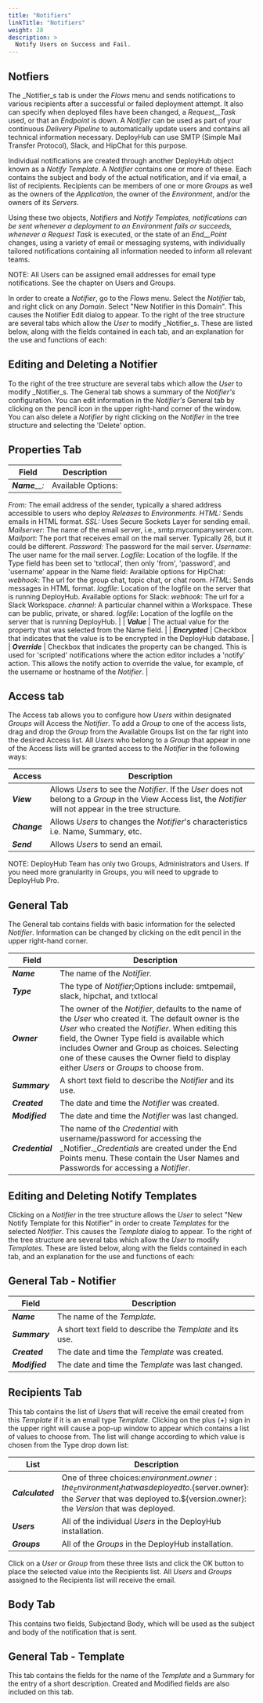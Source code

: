 ```yaml
---
title: "Notifiers"
linkTitle: "Notifiers"
weight: 28
description: >
  Notify Users on Success and Fail.
---
```


## Notfiers

The _Notifier_s tab is under the _Flows_ menu and sends notifications to various recipients after a successful or failed deployment attempt. It also can specify when deployed files have been changed, a _Request__Task_ used, or that an _Endpoint_ is down. A _Notifier_ can be used as part of your continuous _Delivery Pipeline_ to automatically update users and contains all technical information necessary. DeployHub can use SMTP (Simple Mail Transfer Protocol), Slack, and HipChat for this purpose.

Individual notifications are created through another DeployHub object known as a _Notify Template_. A _Notifier_ contains one or more of these. Each contains the subject and body of the actual notification, and if via email, a list of recipients. Recipients can be members of one or more _Groups_ as well as the owners of the _Application_, the owner of the _Environment_, and/or the owners of its _Servers_.

Using these two objects, _Notifiers_ and _Notify __Templates_, notifications can be sent whenever a deployment to an _Environment_ fails or succeeds, whenever a _Request__ Task_ is executed, or the state of an _End__Point_ changes, using a variety of email or messaging systems, with individually tailored notifications containing all information needed to inform all relevant teams.

NOTE: All Users can be assigned email addresses for email type notifications. See the chapter on Users and Groups.

In order to create a _Notifier_, go to the _Flows_ menu. Select the _Notifier_ tab, and right click on any _Domain_. Select "New Notifier in this Domain". This causes the Notifier Edit dialog to appear. To the right of the tree structure are several tabs which allow the _User_ to modify _Notifier_s. These are listed below, along with the fields contained in each tab, and an explanation for the use and functions of each:

## Editing and Deleting a Notifier

To the right of the tree structure are several tabs which allow the _User_ to modify _Notifier_s. The General tab shows a summary of the _Notifier&#39;s_ configuration. You can edit information in the _Notifier&#39;s_ General tab by clicking on the pencil icon in the upper right-hand corner of the window. You can also delete a _Notifier_ by right clicking on the _Notifier_ in the tree structure and selecting the &#39;Delete&#39; option.

## Properties Tab

| Field | Description |
| --- | --- |
| _**Name**__:_ | Available Options:
_From:_ The email address of the sender, typically a shared address accessible to users who deploy _Releases_ to _Environments._
_HTML:_ Sends emails in HTML format.
_SSL:_ Uses Secure Sockets Layer for sending email.
_Mailserver_: The name of the email server, i.e., smtp.mycompanyserver.com.
_Mailport_: The port that receives email on the mail server. Typically 26, but it could be different.
_Password:_ The password for the mail server.
_Username_: The user name for the mail server.
_Logfile_: Location of the logfile.
If the Type field has been set to &#39;txtlocal&#39;, then only &#39;from&#39;, &#39;password&#39;, and &#39;username&#39; appear in the Name field:
Available options for HipChat:
_webhook_: The url for the group chat, topic chat, or chat room.
_HTML_: Sends messages in HTML format.
_logfile_: Location of the logfile on the server that is running DeployHub.
Available options for Slack:
_webhook_: The url for a Slack Workspace.
_channel_: A particular channel within a Workspace. These can be public, private, or shared.
_logfile_: Location of the logfile on the server that is running DeployHub.
 |
| _**Value**_ | The actual value for the property that was selected from the Name field. |
| _**Encrypted**_ | Checkbox that indicates that the value is to be encrypted in the DeployHub database. |
| _**Override**_ | Checkbox that indicates the property can be changed. This is used for &#39;scripted&#39; notifications where the action editor includes a &#39;notify&#39; action. This allows the notify action to override the value, for example, of the username or hostname of the _Notifier_. |

## Access tab

The Access tab allows you to configure how _Users_ within designated _Groups_ will Access the _Notifier_. To add a _Group_ to one of the access lists, drag and drop the _Group_ from the Available Groups list on the far right into the desired Access list. All _Users_ who belong to a _Group_ that appear in one of the Access lists will be granted access to the _Notifier_ in the following ways:

| Access | Description |
| --- | --- |
| _**View**_ | Allows _Users_ to see the _Notifier_. If the _User_ does not belong to a _Group_ in the View Access list, the _Notifier_ will not appear in the tree structure. |
| _**Change**_ | Allows _Users_ to changes the _Notifier_&#39;s characteristics i.e. Name, Summary, etc. |
| _**Send**_ | Allows _Users_ to send an email. |

NOTE: DeployHub Team has only two Groups, Administrators and Users. If you need more granularity in Groups, you will need to upgrade to DeployHub Pro.

## General Tab

The General tab contains fields with basic information for the selected _Notifier_. Information can be changed by clicking on the edit pencil in the upper right-hand corner.

| Field | Description |
| --- | --- |
| _**Name**_ | The name of the _Notifier._ |
| _**Type**_ | The type of _Notifier_;Options include: smtpemail, slack, hipchat, and txtlocal |
| _**Owner**_ | The owner of the _Notifier_, defaults to the name of the _User_ who created it. The default owner is the _User_ who created the _Notifier_. When editing this field, the Owner Type field is available which includes Owner and Group as choices. Selecting one of these causes the Owner field to display either _Users_ or _Groups_ to choose from. |
| _**Summary**_ | A short text field to describe the _Notifier_ and its use. |
| _**Created**_ | The date and time the _Notifier_ was created. |
| _**Modified**_ | The date and time the _Notifier_ was last changed. |
| _**Credential**_ | The name of the _Credential_ with username/password for accessing the _Notifier.__Credentials_ are created under the End Points menu. These contain the User Names and Passwords for accessing a _Notifier_. |

## Editing and Deleting Notify Templates

Clicking on a _Notifier_ in the tree structure allows the _User_ to select "New Notify Template for this Notifier" in order to create _Templates_ for the selected _Notifier_. This causes the _Template_ dialog to appear. To the right of the tree structure are several tabs which allow the _User_ to modify _Templates_. These are listed below, along with the fields contained in each tab, and an explanation for the use and functions of each:

## General Tab - Notifier

| Field | Description |
| --- | --- |
| _**Name**_ | The name of the _Template._ |
| _**Summary**_ | A short text field to describe the _Template_ and its use. |
| _**Created**_ | The date and time the _Template_ was created. |
| _**Modified**_ | The date and time the _Template_ was last changed. |

## Recipients Tab

This tab contains the list of _Users_ that will receive the email created from this _Template_ if it is an email type _Template_. Clicking on the plus (+) sign in the upper right will cause a pop-up window to appear which contains a list of values to choose from. The list will change according to which value is chosen from the Type drop down list:

| List | Description |
| --- | --- |
| _**Calculated**_ | One of three choices:${environment.owner}: the _Environment_ that was deployed to.${server.owner}: the _Server_ that was deployed to.${version.owner}: the _Version_ that was deployed. |
| _**Users**_ | All of the individual _Users_ in the DeployHub installation. |
| _**Groups**_ | All of the _Groups_ in the DeployHub installation. |

Click on a _User_ or _Group_ from these three lists and click the OK button to place the selected value into the Recipients list. All _Users_ and _Groups_ assigned to the Recipients list will receive the email.

## Body Tab

This contains two fields, Subjectand Body, which will be used as the subject and body of the notification that is sent.

## General Tab - Template

This tab contains the fields for the name of the _Template_ and a Summary for the entry of a short description. Created and Modified fields are also included on this tab.
